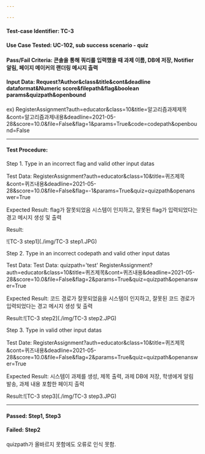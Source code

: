 ```yaml
---

---
```


#### Test-case Identifier: TC-3

#### Use Case Tested: UC-102, sub success scenario - quiz

#### Pass/Fail Criteria: 콘솔을 통해 쿼리를 입력했을 때 과제 이름, DB에 저장, Notifier 알림, 페이지 메이커의 랜더링 메시지 출력

#### Input Data: Request?Author&class&title&cont&deadline dataformat&Numeric score&filepath&flag&boolean params&quizpath&openbound

ex) RegisterAssignment?auth=educator&class=10&title=알고리즘과제제목&cont=알고리즘과제내용&deadline=2021-05-28&score=10.0&file=False&flag=1&params=True&code=codepath&openbound=False

------

#### Test Procedure:

Step 1. Type in an incorrect flag and  valid other input datas

Test Data: RegisterAssignment?auth=educator&class=10&title=퀴즈제목&cont=퀴즈내용&deadline=2021-05-28&score=10.0&file=False&flag=-1&params=True&quiz=quizpath&openanswer=True

Expected Result: flag가 잘못되었음 시스템이 인지하고, 잘못된 flag가 입력되었다는 경고 메시지 생성 및 출력

Result:

![TC-3 step1](./img/TC-3 step1.JPG)

Step 2. Type in an incorrect codepath and  valid other input datas

Test Data: Test Data: quizpath='test'
	RegisterAssignment?auth=educator&class=10&title=퀴즈제목&cont=퀴즈내용&deadline=2021-05-28&score=10.0&file=False&flag=2&params=True&quiz=quizpath&openanswer=True

Expected Result: 코드 경로가 잘못되었음을 시스템이 인지하고, 잘못된 코드 경로가 입력되었다는 경고 메시지 생성 및 출력

Result:![TC-3 step2](./img/TC-3 step2.JPG)

Step 3. Type in  valid other input datas

Test Date: RegisterAssignment?auth=educator&class=10&title=퀴즈제목&cont=퀴즈내용&deadline=2021-05-28&score=10.0&file=False&flag=2&params=True&quiz=quizpath&openanswer=True

Expected Result: 시스템이 과제를 생성, 제목 출력, 과제 DB에 저장, 학생에게 알림 발송, 과제 내용 포함한 페이지 출력

Result:![TC-3 step3](./img/TC-3 step3.JPG)

------

#### Passed: Step1, Step3

#### Failed: Step2

quizpath가 올바르지 못함에도 오류로 인식 못함.